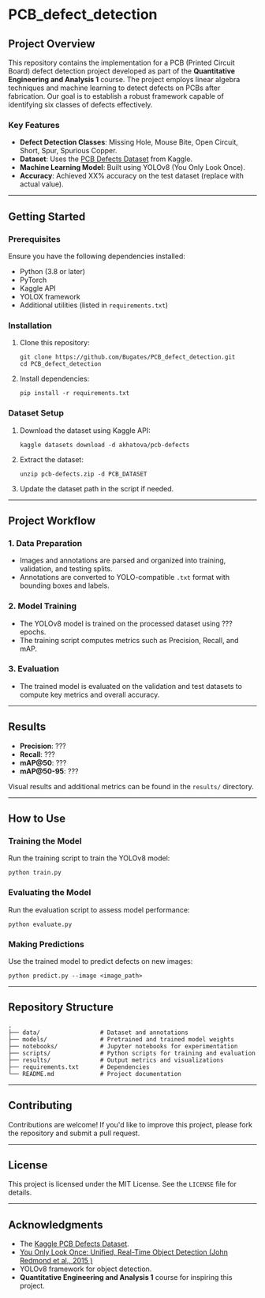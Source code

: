 # PCB_defect_detection
## Project Overview

This repository contains the implementation for a PCB (Printed Circuit Board) defect detection project developed as part of the **Quantitative Engineering and Analysis 1** course. The project employs linear algebra techniques and machine learning to detect defects on PCBs after fabrication. Our goal is to establish a robust framework capable of identifying six classes of defects effectively.

### Key Features

- **Defect Detection Classes**: Missing Hole, Mouse Bite, Open Circuit, Short, Spur, Spurious Copper.
- **Dataset**: Uses the [PCB Defects Dataset](https://www.kaggle.com/datasets/akhatova/pcb-defects) from Kaggle.
- **Machine Learning Model**: Built using YOLOv8 (You Only Look Once).
- **Accuracy**: Achieved XX% accuracy on the test dataset (replace with actual value).

---

## Getting Started

### Prerequisites

Ensure you have the following dependencies installed:

- Python (3.8 or later)
- PyTorch
- Kaggle API
- YOLOX framework
- Additional utilities (listed in `requirements.txt`)

### Installation

1. Clone this repository:
    
    ```
    git clone https://github.com/Bugates/PCB_defect_detection.git
    cd PCB_defect_detection
    ```
    
2. Install dependencies:
    
    ```
    pip install -r requirements.txt
    ```
    

### Dataset Setup

1. Download the dataset using Kaggle API:
    
    ```
    kaggle datasets download -d akhatova/pcb-defects
    ```
    
2. Extract the dataset:
    
    ```
    unzip pcb-defects.zip -d PCB_DATASET
    ```
    
3. Update the dataset path in the script if needed.

---

## Project Workflow

### 1. Data Preparation

- Images and annotations are parsed and organized into training, validation, and testing splits.
- Annotations are converted to YOLO-compatible `.txt` format with bounding boxes and labels.

### 2. Model Training

- The YOLOv8 model is trained on the processed dataset using ??? epochs.
- The training script computes metrics such as Precision, Recall, and mAP.

### 3. Evaluation

- The trained model is evaluated on the validation and test datasets to compute key metrics and overall accuracy.

---

## Results

- **Precision**: ???
- **Recall**: ???
- **mAP@50**: ???
- **mAP@50-95**: ???

Visual results and additional metrics can be found in the `results/` directory.

---

## How to Use

### Training the Model

Run the training script to train the YOLOv8 model:

```
python train.py
```

### Evaluating the Model

Run the evaluation script to assess model performance:

```
python evaluate.py
```

### Making Predictions

Use the trained model to predict defects on new images:

```
python predict.py --image <image_path>
```

---

## Repository Structure

```
.
├── data/                 # Dataset and annotations
├── models/               # Pretrained and trained model weights
├── notebooks/            # Jupyter notebooks for experimentation
├── scripts/              # Python scripts for training and evaluation
├── results/              # Output metrics and visualizations
├── requirements.txt      # Dependencies
└── README.md             # Project documentation
```

---

## Contributing

Contributions are welcome! If you'd like to improve this project, please fork the repository and submit a pull request.

---

## License

This project is licensed under the MIT License. See the `LICENSE` file for details.

---

## Acknowledgments

- The [Kaggle PCB Defects Dataset](https://www.kaggle.com/datasets/akhatova/pcb-defects).
- [You Only Look Once: Unified, Real-Time Object Detection (John Redmond et al., 2015 )](https://arxiv.org/pdf/1506.02640)
- YOLOv8 framework for object detection.
- **Quantitative Engineering and Analysis 1** course for inspiring this project.
